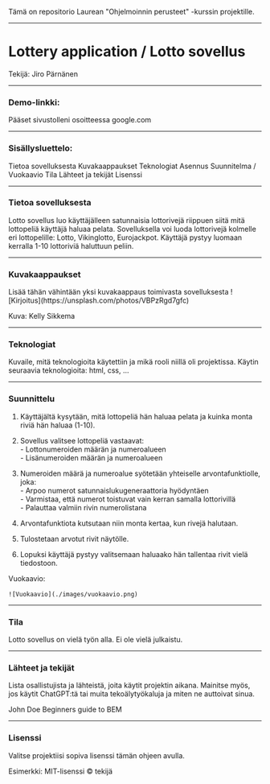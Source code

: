 Tämä on repositorio Laurean "Ohjelmoinnin perusteet" -kurssin projektille.

<hr>

<h1>Lottery application / Lotto sovellus</h1>
Tekijä: Jiro Pärnänen

<hr>

<h3>Demo-linkki:</h3>
Pääset sivustolleni osoitteessa google.com

<hr>

<h3>Sisällysluettelo:</h3>
Tietoa sovelluksesta
Kuvakaappaukset
Teknologiat
Asennus
Suunnitelma / Vuokaavio
Tila
Lähteet ja tekijät
Lisenssi

<hr>

<h3>Tietoa sovelluksesta</h3>
Lotto sovellus luo käyttäjälleen satunnaisia lottorivejä riippuen siitä mitä lottopeliä käyttäjä haluaa pelata.
Sovelluksella voi luoda lottorivejä kolmelle eri lottopelille: Lotto, Vikinglotto, Eurojackpot.
Käyttäjä pystyy luomaan kerralla 1-10 lottoriviä haluttuun peliin.

<hr>

<h3>Kuvakaappaukset</h3>
Lisää tähän vähintään yksi kuvakaappaus toimivasta sovelluksesta
![Kirjoitus](https://unsplash.com/photos/VBPzRgd7gfc)

Kuva: Kelly Sikkema

<hr>

<h3>Teknologiat</h3>
Kuvaile, mitä teknologioita käytettiin ja mikä rooli niillä oli projektissa.
Käytin seuraavia teknologioita: html, css, ...

<hr>

<h3>Suunnittelu</h3>

1) Käyttäjältä kysytään, mitä lottopeliä hän haluaa pelata ja kuinka monta riviä hän haluaa (1-10).

2) Sovellus valitsee lottopeliä vastaavat:<br>
        - Lottonumeroiden määrän ja numeroalueen<br>
        - Lisänumeroiden määrän ja numeroalueen

3) Numeroiden määrä ja numeroalue syötetään yhteiselle arvontafunktiolle, joka:<br>
        - Arpoo numerot satunnaislukugeneraattoria hyödyntäen<br>
        - Varmistaa, että numerot toistuvat vain kerran samalla lottorivillä<br>
        - Palauttaa valmiin rivin numerolistana

4) Arvontafunktiota kutsutaan niin monta kertaa, kun rivejä halutaan.
     
5) Tulostetaan arvotut rivit näytölle.

6) Lopuksi käyttäjä pystyy valitsemaan haluaako hän tallentaa rivit vielä tiedostoon.

<p>Vuokaavio:</p>

    ![Vuokaavio](./images/vuokaavio.png)

<hr>

<h3>Tila</h3>
Lotto sovellus on vielä työn alla. Ei ole vielä julkaistu.

<hr>

<h3>Lähteet ja tekijät</h3>
Lista osallistujista ja lähteistä, joita käytit projektin aikana. Mainitse myös, jos käytit ChatGPT:tä tai muita tekoälytyökaluja ja miten ne auttoivat sinua.

John Doe
Beginners guide to BEM

<hr>

<h3>Lisenssi</h3>
Valitse projektiisi sopiva lisenssi tämän ohjeen avulla.

Esimerkki: MIT-lisenssi © tekijä